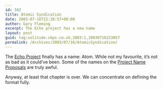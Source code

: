 ```yaml
---
id: 342
title: Atomic Syndication
date: 2003-07-16T22:38:57+00:00
author: Gary Fleming
excerpt: The Echo project has a new name
layout: post
guid: tag:solitude.vkps.co.uk,2003:1,20030716223857
permalink: /Archives/2003/07/16/AtomicSyndication/
---
```

The [Echo Project](http://www.intertwingly.net/wiki/pie) finally has a name: Atom. While not my favourite, it&#8217;s not as bad as it could&#8217;ve been. Some of the names on the [Project Name Proposals](http://www.intertwingly.net/wiki/pie/ProjectNameProposals "Proposals for naming the echo project") are truly awful.

Anyway, at least that chapter is over. We can concentrate on defining the format fully.